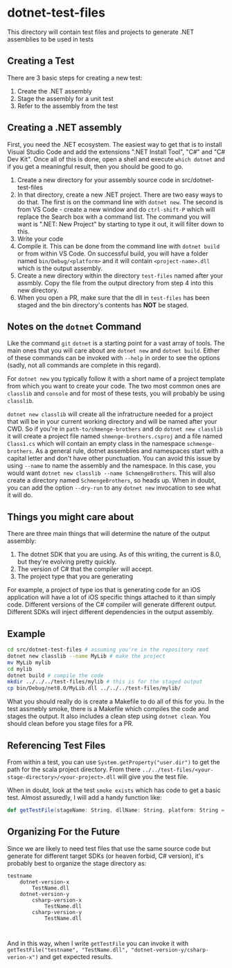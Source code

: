 # dotnet-test-files
This directory will contain test files and projects to generate .NET assemblies to be
used in tests

## Creating a Test

There are 3 basic steps for creating a new test:

1. Create the .NET assembly
2. Stage the assembly for a unit test
3. Refer to the assembly from the test

## Creating a .NET assembly

First, you need the .NET ecosystem. The easiest way to get that is to install Visual Studio Code and add the extensions ".NET Install Tool", "C#" and "C# Dev Kit". Once all of this is done, open a shell and execute `which dotnet` and if you get a meaningful result, then you should be good to go.

1. Create a new directory for your assembly source code in src/dotnet-test-files
2. In that directory, create a new .NET project. There are two easy ways to do that. The first is on the command line with `dotnet new`. The second is from VS Code - create a new window and do `ctrl-shift-P` which will replace the Search box with a command list. The command you will want is ".NET: New Project" by starting to type it out, it will filter down to this.
3. Write your code
4. Compile it. This can be done from the command line with `dotnet build` or from within VS Code. On successful build, you will have a folder named `bin/Debug/<platform>` and it will contain `<project-name>.dll` which is the output assembly.
5. Create a new directory within the directory `test-files` named after your assmbly. Copy the file from the output directory from step 4 into this new directory.
6. When you open a PR, make sure that the dll in `test-files` has been staged and the bin directory's contents has **NOT** be staged.

## Notes on the `dotnet` Command
Like the command `git` `dotnet` is a starting point for a vast array of tools. The main ones that you will care about are `dotnet new` and `dotnet build`. Either of these commands can be invoked with `--help` in order to see the options (sadly, not all commands are complete in this regard).

For `dotnet new` you typically follow it with a short name of a project template from which you want to create your code. The two most common ones are `classlib` and `console` and for most of these tests, you will probably be using `classlib`.

`dotnet new classlib` will create all the infratructure needed for a project that will be in your current working directory and will be named after your CWD. So if you're in `path-to/shmenge-brothers` and do `dotnet new classlib` it will create a project file named `shmenge-brothers.csproj` and a file named `Class1.cs` which will contain an empty class in the namespace `schmenge-brothers`. As a general rule, dotnet assemblies and namespaces start with a capital letter and don't have other punctuation. You can avoid this issue by using `--name` to name the assembly and the namespace. In this case, you would want `dotnet new classlib --name SchmengeBrothers`. This will also create a directory named `SchmengeBrothers`, so heads up.
When in doubt, you can add the option `--dry-run` to any `dotnet new` invocation to see what it will do.

## Things you might care about
There are three main things that will determine the nature of the output assembly:
1. The dotnet SDK that you are using. As of this writing, the current is 8.0, but they're evolving pretty quickly.
2. The version of C# that the compiler will accept.
3. The project type that you are generating

For example, a project of type ios that is generating code for an iOS application will have a lot of iOS specific things attached to it than simply code. Different versions of the C# compiler will generate different output. Different SDKs will inject different dependencies in the output assembly.

## Example
```bash
cd src/dotnet-test-files # assuming you're in the repository root
dotnet new classlib --name MyLib # make the project
mv MyLib mylib
cd mylib
dotnet build # compile the code
mkdir ../../../test-files/mylib # this is for the staged output
cp bin/Debug/net8.0/MyLib.dll ../../../test-files/mylib/
```

What you should really do is create a Makefile to do all of this for you. In the test assmebly smoke, there is a Makefile which compiles the code and stages the output. It also includes a clean step using `dotnet clean`. You should clean before you stage files for a PR.

## Referencing Test Files

From within a test, you can use `System.getProperty("user.dir")` to get the path for the scala project directory. From there `../../test-files/<your-stage-directory>/<your-project>.dll` will give you the test file.

When in doubt, look at the test `smoke exists` which has code to get a basic test. Almost assuredly, I will add a handy function like:
```scala
def getTestFile(stageName: String, dllName: String, platform: String = "") : Path
```

## Organizing For the Future
Since we are likely to need test files that use the same source code but generate for different target SDKs (or heaven forbid, C# version), it's probably best to organize the stage directory as:
```
testname
    dotnet-version-x
        TestName.dll
    dotnet-version-y
        csharp-version-x
            TestName.dll
        csharp-version-y
            TestName.dll
    
    
```
And in this way, when I write `getTestFile` you can invoke it with `getTestFile("testname", "TestName.dll", "dotnet-version-y/csharp-verion-x")` and get expected results.
